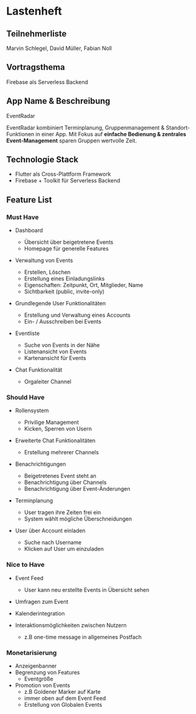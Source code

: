 # Lastenheft

## Teilnehmerliste

Marvin Schlegel,
David Müller,
Fabian Noll

## Vortragsthema

Firebase als Serverless Backend

## App Name & Beschreibung

EventRadar

EventRadar kombiniert Terminplanung, Gruppenmanagement & Standort-Funktionen in einer App.
Mit Fokus auf **einfache Bedienung & zentrales Event-Management** sparen Gruppen wertvolle Zeit.

## Technologie Stack

- Flutter als Cross-Plattform Framework
- Firebase + Toolkit für Serverless Backend

## Feature List

### Must Have

- Dashboard
  - Übersicht über beigetretene Events
  - Homepage für generelle Features

- Verwaltung von Events
  - Erstellen, Löschen
  - Erstellung eines Einladungslinks
  - Eigenschaften: Zeitpunkt, Ort, Mitglieder, Name
  - Sichtbarkeit (public, invite-only)

- Grundlegende User Funktionalitäten
  - Erstellung und Verwaltung eines Accounts
  - Ein- / Ausschreiben bei Events

- Eventliste
  - Suche von Events in der Nähe
  - Listenansicht von Events
  - Kartenansicht für Events

- Chat Funktionalität
  - Orgaleiter Channel

### Should Have

- Rollensystem
  - Privilige Management
  - Kicken, Sperren von Usern

- Erweiterte Chat Funktionalitäten
  - Erstellung mehrerer Channels

- Benachrichtigungen
  - Beigetretenes Event steht an
  - Benachrichtigung über Channels
  - Benachrichtigung über Event-Änderungen

- Terminplanung
  - User tragen ihre Zeiten frei ein
  - System wählt mögliche Überschneidungen

- User über Account einladen
  - Suche nach Username
  - Klicken auf User um einzuladen

### Nice to Have

- Event Feed
  - User kann neu erstellte Events in Übersicht sehen

- Umfragen zum Event

- Kalenderintegration

- Interaktionsmöglichkeiten zwischen Nutzern
  - z.B one-time message in allgemeines Postfach

### Monetarisierung

- Anzeigenbanner
- Begrenzung von Features
  - Eventgröße
- Promotion von Events
  - z.B Goldener Marker auf Karte
  - immer oben auf dem Event Feed
  - Erstellung von Globalen Events
